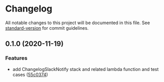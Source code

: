 # Changelog

All notable changes to this project will be documented in this file. See [standard-version](https://github.com/conventional-changelog/standard-version) for commit guidelines.

## 0.1.0 (2020-11-19)


### Features

* add ChangelogSlackNotify stack and related lambda function and test cases ([55c0374](https://github.com/mikeyangyo/cdk-changelog-slack-notify/commit/55c037424f3c2962311132876fe65c3bad7f51a3))
